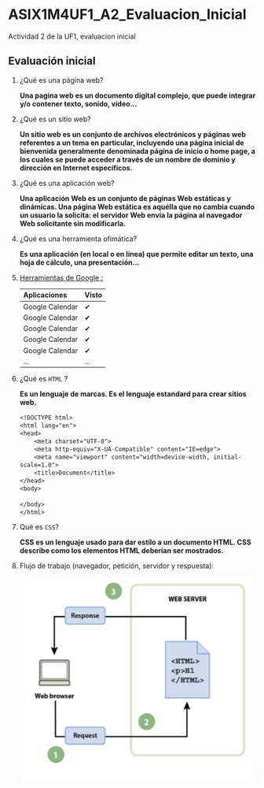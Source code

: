 # ASIX1M4UF1_A2_Evaluacion_Inicial
Actividad 2 de la UF1, evaluacion inicial

## Evaluación inicial

1. ¿Qué es una página web?

   __Una pagina web es un documento digital complejo, que puede integrar y/o contener texto, sonido, vídeo...__
   

2. ¿Qué es un sitio web?

   __Un sitio web es un conjunto de archivos electrónicos y páginas web referentes a un tema en particular, incluyendo una página inicial de bienvenida generalmente denominada página de inicio o home page, a los cuales se puede acceder a través de un nombre de dominio y dirección en Internet específicos.__

3. ¿Qué es una aplicación web?

    __Una aplicación Web es un conjunto de páginas Web estáticas y dinámicas. Una página Web estática es aquélla que no cambia cuando un usuario la solicita: el servidor Web envía la página al navegador Web solicitante sin modificarla.__

4. ¿Qué es una herramienta ofimática?

    __Es una aplicación (en local o en linea) que permite editar un texto, una hoja de cálculo, una presentación...__

5. [Herramientas de Google :](https://www.google.com/intl/es-419/chrome/browser-tools/ "Enlace a las herramientas de Google")

    |Aplicaciones|Visto|
    |-----|------|
    |Google Calendar|✔|
    |Google Calendar|✔|
    |Google Calendar|✔|
    |Google Calendar|✔|
    |Google Calendar|✔|
    |...|...|

6. ¿Qué es ```HTML``` ?

    __Es un lenguaje de marcas. Es el lenguaje estandard para crear sitios web.__

    ```
    <!DOCTYPE html>
    <html lang="en">
    <head>
        <meta charset="UTF-8">
        <meta http-equiv="X-UA-Compatible" content="IE=edge">
        <meta name="viewport" content="width=device-width, initial-scale=1.0">
        <title>Document</title>
    </head>
    <body>

    </body>
    </html>
    ```
7. Qué es ```CSS```?

    __CSS es un lenguaje usado para dar estilo a un documento HTML. CSS describe como los elementos HTML deberían ser mostrados.__

8. Flujo de trabajo (navegador, petición, servidor y respuesta):

    ![Esquema](./Img/captura_enunciado_8.PNG "Esquema del flujo de trabajo")